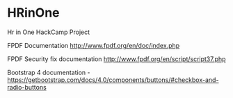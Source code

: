 # HRinOne
Hr in One HackCamp Project

 FPDF Documentation
  http://www.fpdf.org/en/doc/index.php

FPDF Security fix documentation http://www.fpdf.org/en/script/script37.php

Bootstrap 4 documentation - https://getbootstrap.com/docs/4.0/components/buttons/#checkbox-and-radio-buttons
